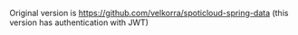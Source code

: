 Original version is https://github.com/velkorra/spoticloud-spring-data (this version has authentication with JWT)
